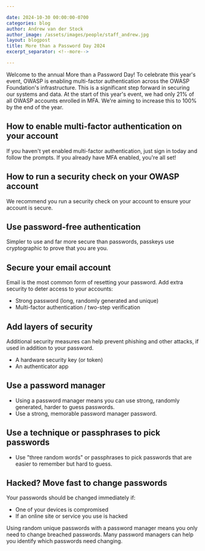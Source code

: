 ```yaml
---

date: 2024-10-30 00:00:00-0700
categories: blog
author: Andrew van der Stock
author_image: /assets/images/people/staff_andrew.jpg
layout: blogpost
title: More than a Password Day 2024
excerpt_separator: <!--more-->

---
```


Welcome to the annual More than a Password Day! To celebrate this year's event, OWASP is enabling multi-factor authentication across the OWASP Foundation's infrastructure. This is a significant step forward in securing our systems and data. At the start of this year's event, we had only 21% of all OWASP accounts enrolled in MFA. We're aiming to increase this to 100% by the end of the year.

<!--more-->

## How to enable multi-factor authentication on your account

If you haven't yet enabled multi-factor authentication, just sign in today and follow the prompts. If you already have MFA enabled, you're all set!

## How to run a security check on your OWASP account

We recommend you run a security check on your account to ensure your account is secure.

## Use password-free authentication

Simpler to use and far more secure than passwords, passkeys use cryptographic to prove that you are you.  

## Secure your email account

Email is the most common form of resetting your password. Add extra security to deter access to your accounts:

- Strong password (long, randomly generated and unique)
- Multi-factor authentication / two-step verification  

## Add layers of security

Additional security measures can help prevent phishing and other attacks, if used in addition to your password.

- A hardware security key (or token)
- An authenticator app  

## Use a password manager

- Using a password manager means you can use strong, randomly generated, harder to guess passwords.
- Use a strong, memorable password manager password.  

## Use a technique or passphrases to pick passwords

- Use "three random words" or passphrases to pick passwords that are easier to remember but hard to guess.

## Hacked? Move fast to change passwords

Your passwords should be changed immediately if:

- One of your devices is compromised
- If an online site or service you use is hacked

Using random unique passwords with a password manager means you only need to change breached passwords. Many password managers can help you identify which passwords need changing.
